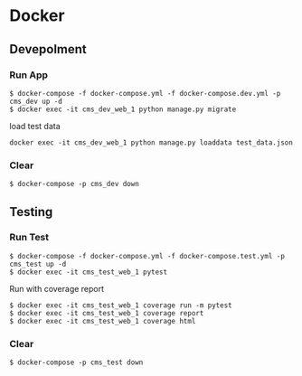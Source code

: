 # Docker

## Devepolment

### Run App

```
$ docker-compose -f docker-compose.yml -f docker-compose.dev.yml -p cms_dev up -d
$ docker exec -it cms_dev_web_1 python manage.py migrate
```

load test data

```
docker exec -it cms_dev_web_1 python manage.py loaddata test_data.json
```

### Clear

```
$ docker-compose -p cms_dev down
```

## Testing

### Run Test

```
$ docker-compose -f docker-compose.yml -f docker-compose.test.yml -p cms_test up -d
$ docker exec -it cms_test_web_1 pytest
```

Run with coverage report

```
$ docker exec -it cms_test_web_1 coverage run -m pytest
$ docker exec -it cms_test_web_1 coverage report
$ docker exec -it cms_test_web_1 coverage html
```

### Clear

```
$ docker-compose -p cms_test down
```
